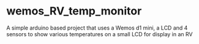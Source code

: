 # wemos_RV_temp_monitor
A simple arduino based project that uses a Wemos d1 mini, a LCD and 4 sensors to show various temperatures on a small LCD for display in an RV
